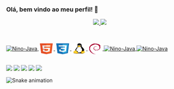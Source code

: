 ### Olá, bem vindo ao meu perfil! 👋              

<!--Github Stats-->
<div align="center">
  <a href="https://github.com/nixcodedev">
  <img height="130em" src="https://github-readme-stats.vercel.app/api?username=nixcodedev&show_icons=true&theme=chartreuse-dark&include_all_commits=true&count_private=true"/>
  <img height="130em" src="https://github-readme-stats.vercel.app/api/top-langs/?username=nixcodedev&layout=compact&langs_count=7&theme=chartreuse-dark"/>  
</div>

##
  
<!-- Devicons -->  
<div style="display: inline_block"><br>
  <img align="center" alt="Nino-Java" height="30" width="40" src="https://cdn.jsdelivr.net/gh/devicons/devicon/icons/java/java-original-wordmark.svg">
  <img align="center" alt="Nino-HTML" height="30" width="40" src="https://raw.githubusercontent.com/devicons/devicon/master/icons/html5/html5-original.svg">
  <img align="center" alt="Nino-CSS" height="30" width="40" src="https://raw.githubusercontent.com/devicons/devicon/master/icons/css3/css3-original.svg">
  <img align="center" alt="Nino-CSS" height="30" width="40" src="https://raw.githubusercontent.com/devicons/devicon/master/icons/linux/linux-original.svg">
  <img align="center" alt="Nino-CSS" height="30" width="40" src="https://raw.githubusercontent.com/devicons/devicon/master/icons/debian/debian-original.svg">
  <img align="center" alt="Nino-Java" height="30" width="40" src="https://cdn.jsdelivr.net/gh/devicons/devicon/icons/vscode/vscode-original-wordmark.svg">
  <img align="center" alt="Nino-Java" height="30" width="32" src="https://static-00.iconduck.com/assets.00/eclipse-icon-512x479-6ivkqawb.png">
     
</div>

##

<!-- Redes socias -->
<div>
  <a href="https://br.linkedin.com/in/nixon-sena-698b91141" target="_blank"><img src="https://img.shields.io/badge/-LinkedIn-%230077B5?style=for-the-badge&logo=linkedin&logoColor=white" target="_blank"></a> 
  <a href="https://www.youtube.com/@ninoeunick" target="_blank"><img src="https://img.shields.io/badge/YouTube-FF0000?style=for-the-badge&logo=youtube&logoColor=white" target="_blank"></a>
   <a href="https://instagram.com/senatechti" target="_blank"><img src="https://img.shields.io/badge/-Instagram-%23E4405F?style=for-the-badge&logo=instagram&logoColor=white" target="_blank"></a>
  <a href = "mailto:nixon.codedev@gmail.com"><img src="https://img.shields.io/badge/-Gmail-%23333?style=for-the-badge&logo=gmail&logoColor=white" target="_blank"></a>
  <a href="https://www.twitch.tv/senatech" target="_blank"><img src="https://img.shields.io/badge/Twitch-9146FF?style=for-the-badge&logo=twitch&logoColor=white" target="_blank"></a>
     
</div>
  
<div> 
   
  ![Snake animation](https://github.com/nixcodedev/nixcodedev/blob/output/github-contribution-grid-snake.svg)
 
</div>


